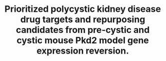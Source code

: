 ---
authors: Wilk EJ, Howton TC, Fisher JL, Oza VH, Brownlee RT, McPherson KC, Cleary
  HL, Yoder BK, George JF, Mrug M, Lasseigne BN
carousel: false
doi: 10.1186/s10020-023-00664-z
featured: false
issue: '1'
journal: Molecular medicine (Cambridge, Mass.)
keywords: '["Drug Repositioning", "ADPKD", "TRPP Cation Channels", "Gene Expression",
  "PKD", "Polycystic Kidney, Autosomal Dominant", "Mice", "Tolvaptan", "Drug repurposing",
  "LINCS", "Drug prioritization", "Polycystic kidney disease", "Signature reversion",
  "Polycystic Kidney Diseases", "Kidney", "Animals", "Humans"]'
landmark: false
layout: ../../layouts/Publication.astro
page: '67'
pmcid: PMC10201779
pmid: 37217845
r03: R03OD030604
title: Prioritized polycystic kidney disease drug targets and repurposing candidates
  from pre-cystic and cystic mouse Pkd2 model gene expression reversion.
volume: '29'
year: 2023
---